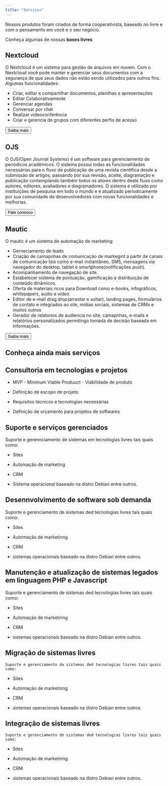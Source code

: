 ```yaml
---
title: "Serviços"
---
```


Nossos produtos foram criados de forma cooperativista, baseado no livre e com o pensamento em você e o seu negócio.

Conheça algumas de nossas <strong>bases livres</strong>

<section class="services">

  <article>

## Nextcloud

O Nextcloud é um sistema para gestão de arquivos em nuvem.
Com o Nextcloud você pode manter e gerenciar seus documentos com a segurança de que seus dados não estão sendo utilizados para outros fins.
Algumas funcionalidades:

- Criar, editar e compartilhar documentos, planilhas e apresentações
- Editar Colaborativamente
- Gerenciar agendas
- Conversar por chat
- Realizar videoconferência
- Criar e gerencia de grupos com diferentes perfis de acesso

<button>Saiba mais </button>

  </article>

  <article>

## OJS

O OJS(Open Journal Systems) é um software para gerenciamento de periódicos acadêmicos. O sistema possui todas as funcionalidades necessárias para o fluxo de publicação de uma revista cientifica desde a submissão de artigos, passando por sua revisão, aceite, diagramação e publicação contemplando também todos os atores dentro deste fluxo como autores, editores, avaliadores e diagramadores.
O sistema é utilizado por instituições de pesquisa em todo o mundo e é atualizado periodicamente por sua comunidade de desenvolvedores com novas funcionalidades e melhorias.

<button>Fale conosco</button>

  </article>

  <article>

## Mautic

O mautic é um sistema de automação de marketing:

- Gerneciamento de leads
- Criação de camapnhas de comunicação de markegint a partir de canais de comunicação tais como e-mail instantâneo, SMS, mensagens via navegador do desktop, tablet e smartphone(notificações push).
- Acompanhamento de navegação de site.
- Estabelecer sistema de pontuação, gamificação e distribuição de conteúdo dinâmicos.
- Oferta de materiais ricos para Download como e-books, infográficos, whitepapers, audio e vídeo.
- Editor de e-mail drag drop(arrastar e soltar), landing pages, formulários de contato e integrados ao site, mídias sociais, sistemas de CRMs e muitos outros
- Gerador de relatorios de audiencia no site, camapnhas, e-mails e relatórios personalizados permitingo tomada de decisão baseada em informações.

<button>Saiba mais</button>

  </article>
</section>
<section class="more-services">

## Conheça ainda mais serviços

  <article>

## Consultoria em tecnologias e projetos

- MVP - Minimum Viable Produuct - Viabilidade de produto
- Definição de escopo de projeto
- Requisitos técnicos e tecnologias necessárias
- Definição de orçamento para projetos de softwares

  </article>

  <article>

## Suporte e serviços gerenciados

Suporte e gerennciamento de sistemas em tecnologias livres tais quais como:

- Sites
- Automação de marketing
- CRM
- Sistema operacional baseado na distro Debian entre outros.

  </article>

  <article>

## Desennvolvimento de software sob demanda

Suporte e gerenciamento de sistemas ded tecnologias livres tais quais como:

- Sites
- Automação de marketinng
- CRM
- sistemas operacionais baseado na distro Debian entre outros.

  </article>

  <article>
  
  ## Manutenção e atualização de sistemas legados em linguagem PHP e Javascript

Suporte e gerenciamento de sistemas ded tecnologias livres tais quais como:

- Sites
- Automação de marketinng
- CRM
- sistemas operacionais baseado na distro Debian entre outros.

  </article>

  <article>

## Migração de sistemas livres

    Suporte e gerenciamento de sistemas ded tecnologias livres tais quais como:

- Sites
- Automação de marketinng
- CRM
- sistemas operacionais baseado na distro Debian entre outros.

  </article>

  <article>

## Integração de sistemas livres

    Suporte e gerenciamento de sistemas ded tecnologias livres tais quais como:

- Sites
- Automação de marketinng
- CRM
- sistemas operacionais baseado na distro Debian entre outros.

  </article>
</section>
